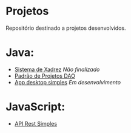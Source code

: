 # Projetos

Repositório destinado a projetos desenvolvidos.

# Java:
* [Sistema de Xadrez](https://github.com/dhmiguel/dhmiguel.github.io/tree/master/Java/chess-system) *Não finalizado*
* [Padrão de Projetos DAO](https://github.com/dhmiguel/dhmiguel.github.io/tree/master/Java/demo-dao-jdbc)
* [App desktop simples](https://github.com/dhmiguel/dhmiguel.github.io/tree/master/Java/ws-app-desktop) *Em desenvolvimento*

# JavaScript:
* [API Rest Simples](https://github.com/dhmiguel/dhmiguel.github.io/tree/master/JavaScript/API)
